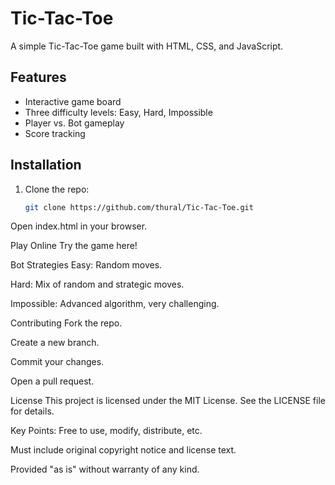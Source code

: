 # Tic-Tac-Toe

A simple Tic-Tac-Toe game built with HTML, CSS, and JavaScript.

## Features
- Interactive game board
- Three difficulty levels: Easy, Hard, Impossible
- Player vs. Bot gameplay
- Score tracking

## Installation
1. Clone the repo:
   ```bash
   git clone https://github.com/thural/Tic-Tac-Toe.git
Open index.html in your browser.

Play Online
Try the game here!

Bot Strategies
Easy: Random moves.

Hard: Mix of random and strategic moves.

Impossible: Advanced algorithm, very challenging.

Contributing
Fork the repo.

Create a new branch.

Commit your changes.

Open a pull request.

License
This project is licensed under the MIT License. See the LICENSE file for details.

Key Points:
Free to use, modify, distribute, etc.

Must include original copyright notice and license text.

Provided "as is" without warranty of any kind.
